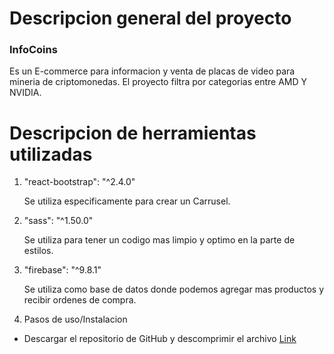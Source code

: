 # Descripcion general del proyecto
### InfoCoins

Es un E-commerce para informacion y venta de placas de video para mineria de criptomonedas. El proyecto filtra por categorias entre AMD Y NVIDIA.

# Descripcion de herramientas utilizadas

1. "react-bootstrap": "^2.4.0"

     Se utiliza especificamente para crear un Carrusel.

2. "sass": "^1.50.0"

    Se utiliza para tener un codigo mas limpio y optimo en la parte de estilos.

3. "firebase": "^9.8.1"

    Se utiliza como base de datos donde podemos agregar mas productos y recibir ordenes de compra.

4. Pasos de uso/Instalacion 

* Descargar  el repositorio de GitHub y descomprimir el archivo [Link](https://github.com/abated/infocoins-darioabate/archive/refs/heads/master.zip)



